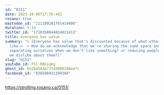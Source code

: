 ```yaml
---
id: "0151"
date: 2023-10-06T17:35:46Z
rosano: true
mastodon_id: "111189281781414686"
duration: 1:14
twitter_id: "1710350844024021413"
title: everyone has value
summary: "> [Everyone has value that's discounted because of what others don't
  like.>  > How do we acknowledge that we're sharing the same space and avoid
  separating ourselves when we don't like something? or reducing people to what
  we dislike about them?]"
slug: "0151"
youtube_id: F5l_RBkiqkg
ghost_id: 65204584b737d4000180ee7c
facebook_id: "838586031190388"
---
```

https://strolling.rosano.ca/0151/

